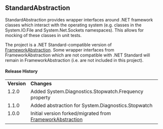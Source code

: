 StandardAbstraction
-------------------

StandardAbstraction provides wrapper interfaces around .NET framework classes which interact with the operating system (e.g. classes in the System.IO.File and System.Net.Sockets namespaces).  This allows for mocking of these classes in unit tests.

The project is a .NET Standard-compatible version of [FrameworkAbstraction](https://github.com/alastairwyse/FrameworkAbstraction).  Some wrapper interfaces from FrameworkAbstraction which are not compatible with .NET Standard will remain in FrameworkAbstraction (i.e. are not included in this project).

#### Release History

<table>
  <tr>
    <td><b>Version</b></td>
    <td><b>Changes</b></td>
  </tr>
  <tr>
    <td valign="top">1.2.0</td>
    <td>
      Added System.Diagnostics.Stopwatch.Frequency property
    </td>
  </tr>
  <tr>
    <td valign="top">1.1.0</td>
    <td>
      Added abstraction for System.Diagnostics.Stopwatch
    </td>
  </tr>
  <tr>
    <td valign="top">1.0.0</td>
    <td>
      Initial version forked/migrated from <a href="https://github.com/alastairwyse/FrameworkAbstraction">FrameworkAbstraction</a>
    </td>
  </tr>
</table>